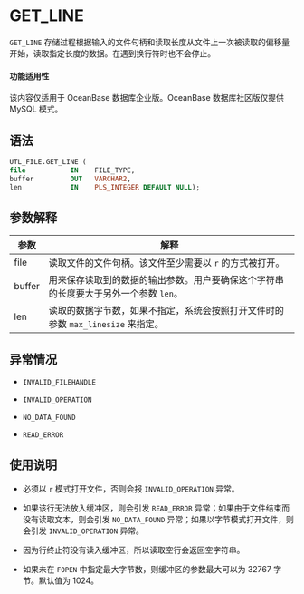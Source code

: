 GET_LINE 
=============================

`GET_LINE` 存储过程根据输入的文件句柄和读取长度从文件上一次被读取的偏移量开始，读取指定长度的数据。在遇到换行符时也不会停止。

  <main id="notice" >
    <h4>功能适用性</h4>
    <p>该内容仅适用于 OceanBase 数据库企业版。OceanBase 数据库社区版仅提供 MySQL 模式。</p>
  </main>

语法 
-----------------------

```sql
UTL_FILE.GET_LINE (
file           IN    FILE_TYPE,
buffer         OUT   VARCHAR2,
len            IN    PLS_INTEGER DEFAULT NULL);
```



参数解释 
-------------------------



|   参数   |                        解释                        |
|--------|--------------------------------------------------|
| file   | 读取文件的文件句柄。该文件至少需要以 `r` 的方式被打开。                   |
| buffer | 用来保存读取到的数据的输出参数。用户要确保这个字符串的长度要大于另外一个参数 `len`。    |
| len    | 读取的数据字节数，如果不指定，系统会按照打开文件时的参数 `max_linesize` 来指定。 |



异常情况 
-------------------------

* `INVALID_FILEHANDLE`

  

* `INVALID_OPERATION`

  

* `NO_DATA_FOUND`

  

* `READ_ERROR`

  




使用说明 
-------------------------

* 必须以 `r` 模式打开文件，否则会报 `INVALID_OPERATION` 异常。

  

* 如果该行无法放入缓冲区，则会引发 `READ_ERROR` 异常；如果由于文件结束而没有读取文本，则会引发 `NO_DATA_FOUND` 异常；如果以字节模式打开文件，则会引发 `INVALID_OPERATION` 异常。

  

* 因为行终止符没有读入缓冲区，所以读取空行会返回空字符串。

  

* 如果未在 `FOPEN` 中指定最大字节数，则缓冲区的参数最大可以为 32767 字节。默认值为 1024。

  



